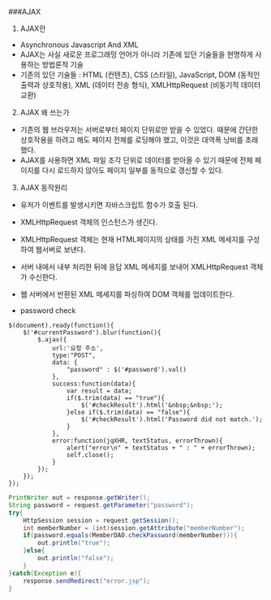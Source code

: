 ###AJAX
1. AJAX란
- Asynchronous Javascript And XML
- AJAX는 사실 새로운 프로그래밍 언어가 아니라 기존에 있던 기술들을 현명하게 사용하는 방법론적 기술
- 기존의 있던 기술들 : HTML (컨텐츠), CSS (스타일), JavaScript, DOM (동적인 출력과 상호작용), XML (데이터 전송 형식), XMLHttpRequest (비동기적 데이터 교환)
 
2. AJAX 왜 쓰는가
- 기존의 웹 브라우저는 서버로부터 페이지 단위로만 받을 수 있었다. 때문에 간단한 상호작용을 하려고 해도 페이지 전체를 로딩해야 했고, 이것은 대역폭 낭비를 초래했다.
- AJAX를 사용하면 XML 파일 조각 단위로 데이터를 받아올 수 있기 때문에 전체 페이지를 다시 로드하지 않아도 페이지 일부를 동적으로 갱신할 수 있다.

3. AJAX 동작원리
- 유저가 이벤트를 발생시키면 자바스크립트 함수가 호출 된다.
- XMLHttpRequest 객체의 인스턴스가 생긴다.
- XMLHttpRequest 객체는 현재 HTML페이지의 상태를 가진 XML 메세지를 구성하여 웹서버로 보낸다.
- 서버 내에서 내부 처리한 뒤에 응답 XML 메세지를 보내어 XMLHttpRequest 객체가 수신한다.
- 웹 서버에서 반환된 XML 메세지를 파싱하여 DOM 객체를 업데이트한다.

- password check
````jquery
$(document).ready(function(){
	$('#currentPassword').blur(function(){
	    $.ajax({
	        url:'요청 주소',
	        type:"POST",
	        data: {
	        	"password" : $('#password').val()
	        },
	        success:function(data){
	        	var result = data;
	            if($.trim(data) == "true"){
	            	$('#checkResult').html('&nbsp;&nbsp;');
	            }else if($.trim(data) == "false"){
	            	$('#checkResult').html('Password did not match.');
	            }
	        },
	        error:function(jqXHR, textStatus, errorThrown){
	            alert("error\n" + textStatus + " : " + errorThrown);
	            self.close();
	        }
	    });	
	});
});
````
````java
PrintWriter out = response.getWriter();
String password = request.getParameter("password");
try{
	HttpSession session = request.getSession();
	int memberNumber = (int)session.getAttribute("memberNumber");
	if(password.equals(MemberDAO.checkPassword(memberNumber))){
		out.println("true");
	}else{
		out.println("false");
	}
}catch(Exception e){
	response.sendRedirect("error.jsp");
}
````